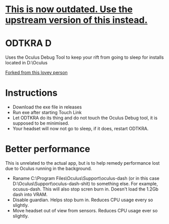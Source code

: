 # [This is now outdated. Use the upstream version of this instead.](https://github.com/DeltaNeverUsed/ODTKRA)

# ODTKRA D
Uses the Oculus Debug Tool to keep your rift from going to sleep for installs located in D:\Oculus

[Forked from this lovey person](https://github.com/DeltaNeverUsed/ODTKRA)

# Instructions
- Download the exe file in releases
- Run exe after starting Touch Link
- Let ODTKRA do its thing and do not touch the Oculus Debug tool, it is supposed to be minimised.
- Your headset will now not go to sleep, if it does, restart ODTKRA.

# Better performance
This is unrelated to the actual app, but is to help remedy performance lost due to Oculus running in the background.
- Raname C:\Program Files\Oculus\Support\oculus-dash (or in this case D:\Oculus\Support\oculus-dash-shit) to something else. For example, ocusus-dash. This will also stop scren burn in. Doesn't load the 1.2Gb dash into VRAM.
- Disable guardian. Helps stop burn in. Reduces CPU usage every so slightly.
- Move headset out of view from sensors. Reduces CPU usage ever so slightly.

